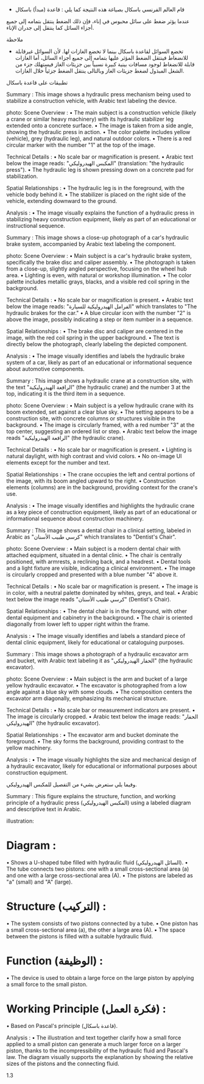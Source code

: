 * قام العالم الفرنسي باسكال بصياغة هذه النتيجة كما يلي :
قاعدة (مبدأ) باسكال <!-- text, from page 0 (l=0.473,t=0.075,r=0.936,b=0.132), with ID dc99a4d4-1c8a-4260-898b-f74d206a3377 -->

عندما يؤثر ضغط على سائل محبوس في إناء، فإن ذلك الضغط ينتقل بتمامه إلى جميع أجزاء السائل كما ينتقل إلى جدران الإناء. <!-- text, from page 0 (l=0.085,t=0.132,r=0.930,b=0.190), with ID 6e11c36f-ff43-4771-9415-65d52c04f90b -->

ملاحظة

* تخضع السوائل لقاعدة باسكال بينما لا تخضع الغازات لها.
لأن السوائل غيرقابلة للانضغاط فينتقل الضغط المؤثر عليها بتمامه إلى جميع أجزاء السائل، أما الغازات قابلة للانضغاط لوجود مسافات بينية كبيرة نسبياً بين جزيئات الغاز فيستهلك جزء من الشغل المبذول لضغط جزيئات الغاز وبالتالى ينتقل الضغط جزئياً خلال الغازات. <!-- text, from page 0 (l=0.082,t=0.205,r=0.931,b=0.346), with ID 7ad7d0ad-5af9-4620-9d4f-428033e33cb5 -->

تطبيقات على قاعدة باسكال <!-- text, from page 0 (l=0.644,t=0.365,r=0.935,b=0.398), with ID 82e981a0-fad9-4aef-af19-9c2b6d0092d0 -->

Summary : This image shows a hydraulic press mechanism being used to stabilize a construction vehicle, with Arabic text labeling the device.

photo:
Scene Overview :
  • The main subject is a construction vehicle (likely a crane or similar heavy machinery) with its hydraulic stabilizer leg extended onto a concrete surface.
  • The image is taken from a side angle, showing the hydraulic press in action.
  • The color palette includes yellow (vehicle), grey (hydraulic leg), and natural outdoor colors.
  • There is a red circular marker with the number "1" at the top of the image.

Technical Details :
  • No scale bar or magnification is present.
  • Arabic text below the image reads: "المكبس الهيدروليكي" (translation: "the hydraulic press").
  • The hydraulic leg is shown pressing down on a concrete pad for stabilization.

Spatial Relationships :
  • The hydraulic leg is in the foreground, with the vehicle body behind it.
  • The stabilizer is placed on the right side of the vehicle, extending downward to the ground.

Analysis :
  • The image visually explains the function of a hydraulic press in stabilizing heavy construction equipment, likely as part of an educational or instructional sequence. <!-- figure, from page 0 (l=0.747,t=0.411,r=0.931,b=0.585), with ID 7f85d4d5-cf74-4ed6-9386-1d20b5149ecc -->

Summary : This image shows a close-up photograph of a car's hydraulic brake system, accompanied by Arabic text labeling the component.

photo:
Scene Overview :
  • Main subject is a car's hydraulic brake system, specifically the brake disc and caliper assembly.
  • The photograph is taken from a close-up, slightly angled perspective, focusing on the wheel hub area.
  • Lighting is even, with natural or workshop illumination.
  • The color palette includes metallic grays, blacks, and a visible red coil spring in the background.

Technical Details :
  • No scale bar or magnification is present.
  • Arabic text below the image reads: "الفرامل الهيدروليكية للسيارة" which translates to "The hydraulic brakes for the car."
  • A blue circular icon with the number "2" is above the image, possibly indicating a step or item number in a sequence.

Spatial Relationships :
  • The brake disc and caliper are centered in the image, with the red coil spring in the upper background.
  • The text is directly below the photograph, clearly labeling the depicted component.

Analysis :
  • The image visually identifies and labels the hydraulic brake system of a car, likely as part of an educational or informational sequence about automotive components. <!-- figure, from page 0 (l=0.584,t=0.409,r=0.757,b=0.588), with ID 38494943-c7a1-42ee-a96d-933101e3de22 -->

Summary : This image shows a hydraulic crane at a construction site, with the text "الرافعة الهيدروليكية" (the hydraulic crane) and the number 3 at the top, indicating it is the third item in a sequence.

photo:
Scene Overview :
  • Main subject is a yellow hydraulic crane with its boom extended, set against a clear blue sky.
  • The setting appears to be a construction site, with concrete columns or structures visible in the background.
  • The image is circularly framed, with a red number "3" at the top center, suggesting an ordered list or step.
  • Arabic text below the image reads "الرافعة الهيدروليكية" (the hydraulic crane).

Technical Details :
  • No scale bar or magnification is present.
  • Lighting is natural daylight, with high contrast and vivid colors.
  • No on-image UI elements except for the number and text.

Spatial Relationships :
  • The crane occupies the left and central portions of the image, with its boom angled upward to the right.
  • Construction elements (columns) are in the background, providing context for the crane's use.

Analysis :
  • The image visually identifies and highlights the hydraulic crane as a key piece of construction equipment, likely as part of an educational or informational sequence about construction machinery. <!-- figure, from page 0 (l=0.419,t=0.413,r=0.593,b=0.585), with ID 99a6dff2-b21c-47a6-ac00-ec738d39b1f3 -->

Summary : This image shows a dental chair in a clinical setting, labeled in Arabic as "كرسي طبيب الأسنان" which translates to "Dentist's Chair".

photo:
Scene Overview :
  • Main subject is a modern dental chair with attached equipment, situated in a dental clinic.
  • The chair is centrally positioned, with armrests, a reclining back, and a headrest.
  • Dental tools and a light fixture are visible, indicating a clinical environment.
  • The image is circularly cropped and presented with a blue number "4" above it.

Technical Details :
  • No scale bar or magnification is present.
  • The image is in color, with a neutral palette dominated by whites, greys, and teal.
  • Arabic text below the image reads "كرسي طبيب الأسنان" (Dentist's Chair).

Spatial Relationships :
  • The dental chair is in the foreground, with other dental equipment and cabinetry in the background.
  • The chair is oriented diagonally from lower left to upper right within the frame.

Analysis :
  • The image visually identifies and labels a standard piece of dental clinic equipment, likely for educational or cataloguing purposes. <!-- figure, from page 0 (l=0.257,t=0.408,r=0.426,b=0.586), with ID b739cc86-acbb-417f-8899-4330c3bdc20d -->

Summary : This image shows a photograph of a hydraulic excavator arm and bucket, with Arabic text labeling it as "الحفار الهيدروليكي" (the hydraulic excavator).

photo:
Scene Overview :
  • Main subject is the arm and bucket of a large yellow hydraulic excavator.
  • The excavator is photographed from a low angle against a blue sky with some clouds.
  • The composition centers the excavator arm diagonally, emphasizing its mechanical structure.

Technical Details :
  • No scale bar or measurement indicators are present.
  • The image is circularly cropped.
  • Arabic text below the image reads: "الحفار الهيدروليكي" (the hydraulic excavator).

Spatial Relationships :
  • The excavator arm and bucket dominate the foreground.
  • The sky forms the background, providing contrast to the yellow machinery.

Analysis :
  • The image visually highlights the size and mechanical design of a hydraulic excavator, likely for educational or informational purposes about construction equipment. <!-- figure, from page 0 (l=0.086,t=0.414,r=0.263,b=0.582), with ID bc82c10c-2d3d-4f2a-9aa6-33a6c8edfaee -->

وفيما يلي ستعرض بشيء من التفصيل للمكبس الهيدروليكي. <!-- text, from page 0 (l=0.447,t=0.605,r=0.938,b=0.633), with ID 883ae052-d13a-4661-8c72-1bf72450b7b0 -->

Summary : This figure explains the structure, function, and working principle of a hydraulic press (المكبس الهيدروليكي) using a labeled diagram and descriptive text in Arabic.

illustration:
# Diagram :
  • Shows a U-shaped tube filled with hydraulic fluid (السائل الهيدروليكي).
  • The tube connects two pistons: one with a small cross-sectional area (a) and one with a large cross-sectional area (A).
  • The pistons are labeled as "a" (small) and "A" (large).

# Structure (التركيب) :
  • The system consists of two pistons connected by a tube.
  • One piston has a small cross-sectional area (a), the other a large area (A).
  • The space between the pistons is filled with a suitable hydraulic fluid.

# Function (الوظيفة) :
  • The device is used to obtain a large force on the large piston by applying a small force to the small piston.

# Working Principle (فكرة العمل) :
  • Based on Pascal's principle (قاعدة باسكال).

Analysis :
  • The illustration and text together clarify how a small force applied to a small piston can generate a much larger force on a larger piston, thanks to the incompressibility of the hydraulic fluid and Pascal's law. The diagram visually supports the explanation by showing the relative sizes of the pistons and the connecting fluid. <!-- figure, from page 0 (l=0.085,t=0.641,r=0.937,b=0.922), with ID 2d281fbd-0a1c-4cee-b044-0750c991df04 -->

$1.3$ <!-- marginalia, from page 0 (l=0.090,t=0.941,r=0.130,b=0.961), with ID 51314806-709e-4b9e-b7c7-ffbba3bf9e9a -->